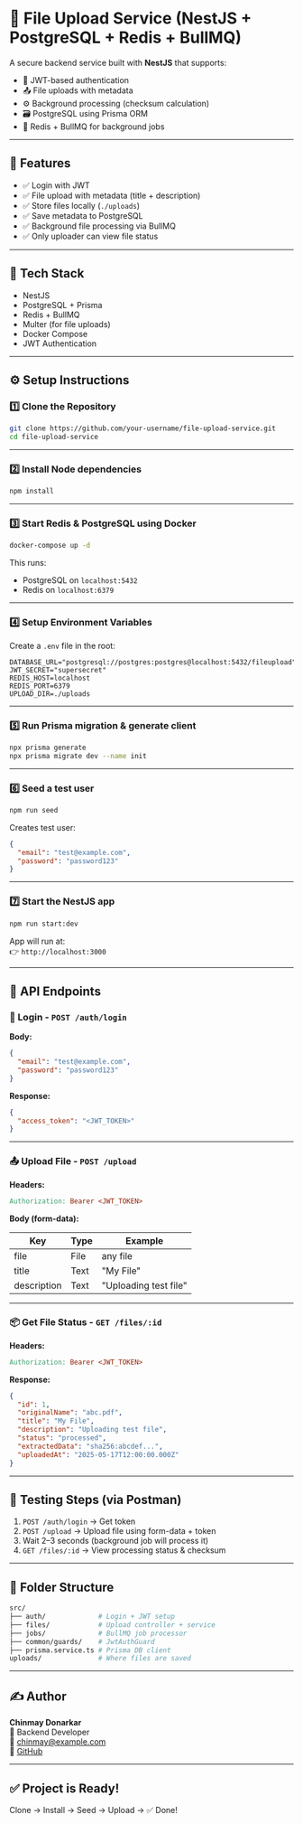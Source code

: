 # 📁 File Upload Service (NestJS + PostgreSQL + Redis + BullMQ)

A secure backend service built with **NestJS** that supports:

- 🔐 JWT-based authentication
- 📤 File uploads with metadata
- ⚙️ Background processing (checksum calculation)
- 🗃️ PostgreSQL using Prisma ORM
- 📩 Redis + BullMQ for background jobs

---

## 🚀 Features

- ✅ Login with JWT
- ✅ File upload with metadata (title + description)
- ✅ Store files locally (`./uploads`)
- ✅ Save metadata to PostgreSQL
- ✅ Background file processing via BullMQ
- ✅ Only uploader can view file status

---

## 🧱 Tech Stack

- NestJS
- PostgreSQL + Prisma
- Redis + BullMQ
- Multer (for file uploads)
- Docker Compose
- JWT Authentication

---

## ⚙️ Setup Instructions

### 1️⃣ Clone the Repository

```bash
git clone https://github.com/your-username/file-upload-service.git
cd file-upload-service
```

---

### 2️⃣ Install Node dependencies

```bash
npm install
```

---

### 3️⃣ Start Redis & PostgreSQL using Docker

```bash
docker-compose up -d
```

This runs:

- PostgreSQL on `localhost:5432`
- Redis on `localhost:6379`

---

### 4️⃣ Setup Environment Variables

Create a `.env` file in the root:

```env
DATABASE_URL="postgresql://postgres:postgres@localhost:5432/fileupload"
JWT_SECRET="supersecret"
REDIS_HOST=localhost
REDIS_PORT=6379
UPLOAD_DIR=./uploads
```

---

### 5️⃣ Run Prisma migration & generate client

```bash
npx prisma generate
npx prisma migrate dev --name init
```

---

### 6️⃣ Seed a test user

```bash
npm run seed
```

Creates test user:

```json
{
  "email": "test@example.com",
  "password": "password123"
}
```

---

### 7️⃣ Start the NestJS app

```bash
npm run start:dev
```

App will run at:  
👉 `http://localhost:3000`

---

## 📮 API Endpoints

### 🔐 Login - `POST /auth/login`

**Body:**

```json
{
  "email": "test@example.com",
  "password": "password123"
}
```

**Response:**

```json
{
  "access_token": "<JWT_TOKEN>"
}
```

---

### 📤 Upload File - `POST /upload`

**Headers:**

```makefile
Authorization: Bearer <JWT_TOKEN>
```

**Body (form-data):**

| Key         | Type | Example              |
|-------------|------|----------------------|
| file        | File | any file             |
| title       | Text | "My File"            |
| description | Text | "Uploading test file"|

---

### 📦 Get File Status - `GET /files/:id`

**Headers:**

```makefile
Authorization: Bearer <JWT_TOKEN>
```

**Response:**

```json
{
  "id": 1,
  "originalName": "abc.pdf",
  "title": "My File",
  "description": "Uploading test file",
  "status": "processed",
  "extractedData": "sha256:abcdef...",
  "uploadedAt": "2025-05-17T12:00:00.000Z"
}
```

---

## 🧪 Testing Steps (via Postman)

1. `POST /auth/login` → Get token  
2. `POST /upload` → Upload file using form-data + token  
3. Wait 2–3 seconds (background job will process it)  
4. `GET /files/:id` → View processing status & checksum  

---

## 📁 Folder Structure

```bash
src/
├── auth/             # Login + JWT setup
├── files/            # Upload controller + service
├── jobs/             # BullMQ job processor
├── common/guards/    # JwtAuthGuard
├── prisma.service.ts # Prisma DB client
uploads/              # Where files are saved
```

---

## ✍️ Author

**Chinmay Donarkar**  
💼 Backend Developer  
📧 chinmay@example.com  
🔗 [GitHub](https://github.com/yourusername)

---

## ✅ Project is Ready!

Clone → Install → Seed → Upload → ✅ Done!
